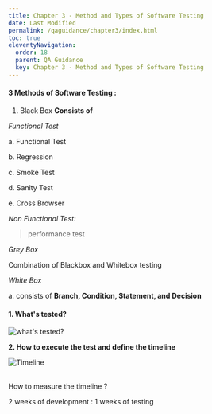 ```yaml
---
title: Chapter 3 - Method and Types of Software Testing
date: Last Modified
permalink: /qaguidance/chapter3/index.html
toc: true
eleventyNavigation:
  order: 18
  parent: QA Guidance
  key: Chapter 3 - Method and Types of Software Testing
---
```

#### 3 Methods of Software Testing :

1. Black Box **Consists of**

*Functional Test*

a. Functional Test

b. Regression

c. Smoke Test

d. Sanity Test

e. Cross Browser

*Non Functional Test:*

> performance test

*Grey Box*

Combination of Blackbox and Whitebox testing

*White Box*

a. consists of **Branch, Condition, Statement, and Decision**

#### [](#1-whats-tested)1. What's tested?

![what's tested? ](https://ik.imagekit.io/kmv5uxk0b/qa_guidance/whatstested.png?updatedAt=1678778260911 "what's tested? ")

**2. How to execute the test and define the timeline**



![Timeline](https://ik.imagekit.io/kmv5uxk0b/qa_guidance/timeline.png?updatedAt=1678778260608 "Timeline")

\
How to measure the timeline ?

2 weeks of development : 1 weeks of testing